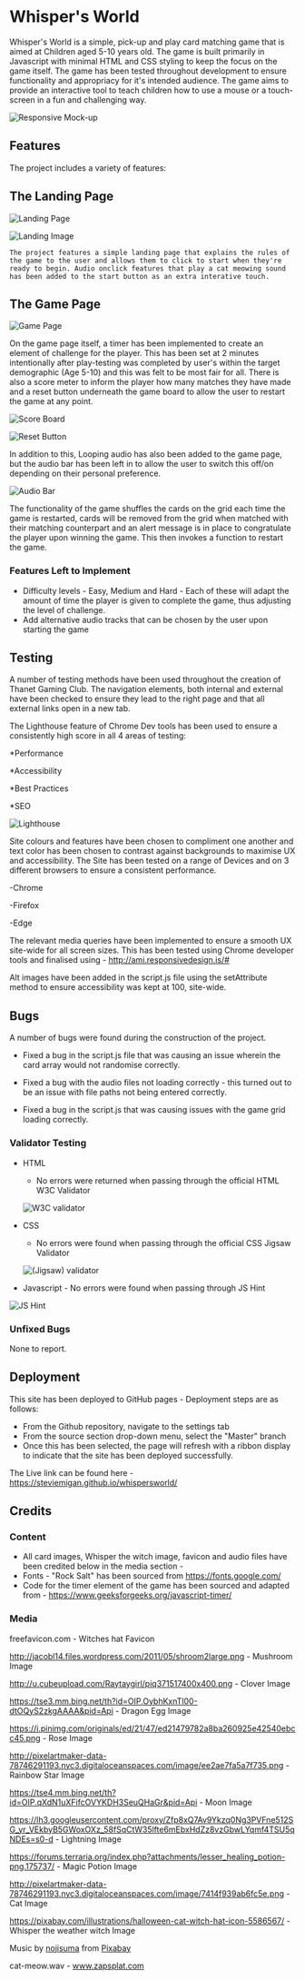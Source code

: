 # Whisper's World

Whisper's World is a simple, pick-up and play card matching game that is aimed at Children aged 5-10 years old. The game is built primarily in Javascript with minimal HTML and CSS styling to keep the focus on the game itself. The game has been tested throughout development to ensure functionality and appropriacy for it's intended audience. The game aims to provide an interactive tool to teach children how to use a mouse or a touch-screen in a fun and challenging way.

![Responsive Mock-up](https://github.com/StevieMigan/whispersworld/blob/main/assets/images/game-responsive.png?raw=true)

## Features 

The project includes a variety of features: 

## The Landing Page

![Landing Page](https://github.com/StevieMigan/whispersworld/blob/main/assets/images/instructions.png?raw=true)

![Landing Image](https://github.com/StevieMigan/whispersworld/blob/main/assets/images/whisper-link.png?raw=true)

    The project features a simple landing page that explains the rules of the game to the user and allows them to click to start when they're ready to begin. Audio onclick features that play a cat meowing sound has been added to the start button as an extra interative touch.

## The Game Page

![Game Page](https://github.com/StevieMigan/whispersworld/blob/main/assets/images/game-board.png?raw=true)

On the game page itself, a timer has been implemented to create an element of challenge for the player. This has been set at 2 minutes intentionally after play-testing was completed by user's within the target demographic (Age 5-10) and this was felt to be most fair for all. There is also a score meter to inform the player how many matches they have made and a reset button underneath the game board to allow the user to restart the game at any point.

![Score Board](https://github.com/StevieMigan/whispersworld/blob/main/assets/images/score-board.png?raw=true)

![Reset Button](https://github.com/StevieMigan/whispersworld/blob/main/assets/images/reset-button.png?raw=true)

In addition to this, Looping audio has also been added to the game page, but the audio bar has been left in to allow the user to switch this off/on depending on their personal preference.

![Audio Bar](https://github.com/StevieMigan/whispersworld/blob/main/assets/images/audio-bar.png?raw=true)

The functionality of the game shuffles the cards on the grid each time the game is restarted, cards will be removed from the grid when matched with their matching counterpart and an alert message is in place to congratulate the player upon winning the game. This then invokes a function to restart the game.

### Features Left to Implement

- Difficulty levels - Easy, Medium and Hard - Each of these will adapt the amount of time the player is given to complete the game, thus adjusting the level of challenge.
- Add alternative audio tracks that can be chosen by the user upon starting the game

## Testing 

A number of testing methods have been used throughout the creation of Thanet Gaming Club. The navigation elements, both internal and external have been checked to ensure they lead to the right page and that all external links open in a new tab.

The Lighthouse feature of Chrome Dev tools has been used to ensure a consistently high score in all 4 areas of testing:

*Performance

*Accessibility

*Best Practices

*SEO

![Lighthouse](https://github.com/StevieMigan/whispersworld/blob/main/assets/images/index-lighthouse.png?raw=true)

Site colours and features have been chosen to compliment one another and text color has been chosen to contrast against backgrounds to maximise UX and accessibility. The Site has been tested on a range of Devices and on 3 different browsers to ensure a consistent performance.

-Chrome

-Firefox

-Edge


The relevant media queries have been implemented to ensure a smooth UX site-wide for all screen sizes. This has been tested using Chrome developer tools and finalised using - http://ami.responsivedesign.is/#

Alt images have been added in the script.js file using the setAttribute method to ensure accessibility was kept at 100, site-wide.

## Bugs

A number of bugs were found during the construction of the project.

- Fixed a bug in the script.js file that was causing an issue wherein the card array would not randomise correctly. 

- Fixed a bug with the audio files not loading correctly - this turned out to be an issue with file paths not being entered correctly.

- Fixed a bug in the script.js that was causing issues with the game grid loading correctly.

### Validator Testing 

- HTML
  - No errors were returned when passing through the official HTML W3C Validator

   ![W3C validator](https://github.com/StevieMigan/whispersworld/blob/main/assets/images/html-check.png?raw=true)

- CSS
  - No errors were found when passing through the official CSS Jigsaw Validator 

  ![(Jigsaw) validator](https://github.com/StevieMigan/whispersworld/blob/main/assets/images/css-check.png?raw=true)
  
- Javascript - No errors were found when passing through JS Hint

![JS Hint](https://github.com/StevieMigan/whispersworld/blob/main/assets/images/js-check.png?raw=true)
     

### Unfixed Bugs

None to report.

## Deployment

This site has been deployed to GitHub pages - Deployment steps are as follows:

- From the Github repository, navigate to the settings tab
- From the source section drop-down menu, select the "Master" branch
- Once this has been selected, the page will refresh with a ribbon display to indicate that the site has been deployed successfully.

The Live link can be found here - https://steviemigan.github.io/whispersworld/


## Credits 

### Content 

- All card images, Whisper the witch image, favicon and audio files have been credited below in the media section - 
- Fonts - "Rock Salt" has been sourced from https://fonts.google.com/
- Code for the timer element of the game has been sourced and adapted from - https://www.geeksforgeeks.org/javascript-timer/

### Media

freefavicon.com - Witches hat Favicon

http://jacobl14.files.wordpress.com/2011/05/shroom2large.png - Mushroom Image

http://u.cubeupload.com/Raytaygirl/piq371517400x400.png - Clover Image

https://tse3.mm.bing.net/th?id=OIP.OybhKxnTl00-dtOQyS2zkgAAAA&pid=Api - Dragon Egg Image

https://i.pinimg.com/originals/ed/21/47/ed21479782a8ba260925e42540ebcc45.png - Rose Image

http://pixelartmaker-data-78746291193.nyc3.digitaloceanspaces.com/image/ee2ae7fa5a7f735.png - Rainbow Star Image

https://tse4.mm.bing.net/th?id=OIP.qXdN1uXFifcOVYKDH3SeuQHaGr&pid=Api - Moon Image

https://lh3.googleusercontent.com/proxy/Zfp8xQ7Av9Ykzq0Ng3PVFne512SG_yr_VEkbyB5GWoxOXz_58fSqCtW35lfte6mEbxHdZz8vzGbwLYqmf4TSU5qNDEs=s0-d - Lightning Image

https://forums.terraria.org/index.php?attachments/lesser_healing_potion-png.175737/ - Magic Potion Image

http://pixelartmaker-data-78746291193.nyc3.digitaloceanspaces.com/image/7414f939ab6fc5e.png - Cat Image

https://pixabay.com/illustrations/halloween-cat-witch-hat-icon-5586567/ - Whisper the weather witch Image

Music by <a href="/users/nojisuma-23737290/?tab=audio&amp;utm_source=link-attribution&amp;utm_medium=referral&amp;utm_campaign=audio&amp;utm_content=9689">nojisuma</a> from <a href="https://pixabay.com/?utm_source=link-attribution&amp;utm_medium=referral&amp;utm_campaign=music&amp;utm_content=9689">Pixabay</a>

cat-meow.wav - www.zapsplat.com 
